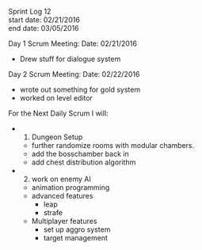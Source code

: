 Sprint Log 12 <br>
start date: 02/21/2016 <br>
end date: 03/05/2016 <br>

Day 1 Scrum Meeting:
Date: 02/21/2016
 - Drew stuff for dialogue system

Day 2 Scrum Meeting:
Date: 02/22/2016
 - wrote out something for gold system
 - worked on level editor

For the Next Daily Scrum I will:
 - 1. Dungeon Setup
	 - further randomize rooms with modular chambers.
	 - add the bosschamber back in
	 - add chest distribution algorithm
 - 2. work on enemy AI
	 - animation programming
	 - advanced features
		 - leap
		 - strafe
	 - Multiplayer features
		 - set up aggro system
		 - target management